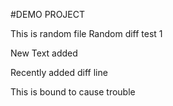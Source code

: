 #DEMO PROJECT

This is random file
Random diff test 1

New Text added


Recently added diff line

This is bound to cause trouble